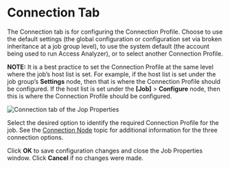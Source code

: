 # Connection Tab

The Connection tab is for configuring the Connection Profile. Choose to use the default settings (the global configuration or configuration set via broken inheritance at a job group level), to use the system default (the account being used to run Access Analyzer), or to select another Connection Profile.

__NOTE:__ It is a best practice to set the Connection Profile at the same level where the job’s host list is set. For example, if the host list is set under the job group’s __Settings__ node, then that is where the Connection Profile should be configured. If the host list is set under the __[Job]__ > __Configure__ node, then this is where the Connection Profile should be configured.

![Connection tab of the Jop Properties](/img/product_docs/accessanalyzer/accessanalyzer/enterpriseauditor/admin/jobs/job/properties/viewxml.png)

Select the desired option to identify the required Connection Profile for the job. See the [Connection Node](/docs/accessanalyzer/accessanalyzer/enterpriseauditor/admin/jobs/group/connection.md) topic for additional information for the three connection options.

Click __OK__ to save configuration changes and close the Job Properties window. Click __Cancel__ if no changes were made.
